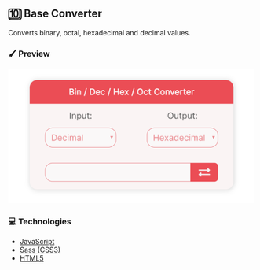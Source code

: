 ## 🔟 Base Converter

Converts binary, octal, hexadecimal and decimal values.

### 🖌️ Preview
<img src="/converter_screenshot.png" width="500px">

### 💻 Technologies

- [JavaScript](https://www.javascript.com/)
- [Sass (CSS3)](https://sass-lang.com/)
- [HTML5](https://html.com/)
